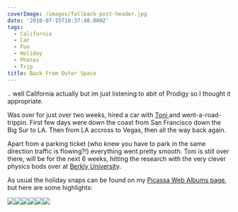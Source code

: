 ```yaml
---
coverImage: /images/fallback-post-header.jpg
date: '2010-07-15T18:37:48.000Z'
tags:
  - California
  - Car
  - Fun
  - Holiday
  - Photos
  - Trip
title: Back From Outer Space
---
```


.. well California actually but im just listening to abit of Prodigy so I thought it appropriate.

Was over for just over two weeks, hired a car with [Toni ](https://www.littlemisstoni.co.uk/)and went-a-road-trippin. First few days were down the coast from San Francisco down the Big Sur to LA. Then from LA accross to Vegas, then all the way back again.

<!-- more -->

Apart from a parking ticket (who knew you have to park in the same direction traffic is flowing?!) everything went pretty smooth. Toni is still over there, will be for the next 6 weeks, hitting the research with the very clever physics bods over at [Berkly Universit](https://berkeley.edu/)y.

As usual the holiday snaps can be found on my [Picassa Web Albums page](https://picasaweb.google.com/mike.cann/California10#), but here are some highlights:

[![](https://lh4.ggpht.com/_vZ6zE_QJfu0/TD5Baih_hZI/AAAAAAAAsDA/ws2r7mOaVEk/s288/IMG_1267.JPG)](https://picasaweb.google.com/lh/photo/9Nh5SL_52VnGUypvmONetQ?feat=embedwebsite)[![](https://lh4.ggpht.com/_vZ6zE_QJfu0/TD5B-WRYAiI/AAAAAAAAsD4/H-wxHU4-yoA/s288/IMG_1279.JPG)](https://picasaweb.google.com/lh/photo/n4to9ZBD2Itcmqgs4R6hxA?feat=embedwebsite)[![](https://lh6.ggpht.com/_vZ6zE_QJfu0/TD5FWoWxJXI/AAAAAAAAsJI/Xz5x8pE6QeI/s288/IMG_1329.JPG)](https://picasaweb.google.com/lh/photo/xG5c-8n5_LEHQh9dDU1Z9w?feat=embedwebsite)[![](https://lh5.ggpht.com/_vZ6zE_QJfu0/TD5IlO_Gz9I/AAAAAAAAsN0/tIWU1Q-09gQ/s288/IMG_1385.JPG)](https://picasaweb.google.com/lh/photo/ji6P1LWHeQ1N_WzszZQPbQ?feat=embedwebsite)[![](https://lh5.ggpht.com/_vZ6zE_QJfu0/TD5Jo00T1EI/AAAAAAAAsPk/VvgZk0aR_ro/s288/IMG_1410.JPG)](https://picasaweb.google.com/lh/photo/2b8IjHLA9WB1LaZ4e8WEFA?feat=embedwebsite)[![](https://lh3.ggpht.com/_vZ6zE_QJfu0/TD5pd1khHSI/AAAAAAAAsVE/7J-XfAaJM9I/s288/IMG_1467.JPG)](https://picasaweb.google.com/lh/photo/VLXkg_UN8nCP3__4rMyi9Q?feat=embedwebsite)
